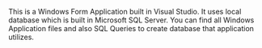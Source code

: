This is a Windows Form Application built in Visual Studio. It uses local database which is built in Microsoft SQL Server.
You can find all Windows Application files and also SQL Queries to create database that application utilizes.
